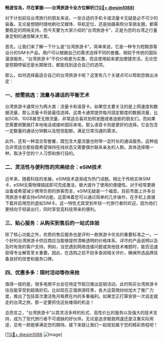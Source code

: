 **畅游宝岛，尽在掌握——台湾旅游卡全方位解析[[TG💪+ @esim1088](https://t.me/s/esim1088)]**

对于计划前往台湾旅行的朋友来说，一张合适的手机卡或流量卡无疑是必不可少的装备。无论是想随时随地刷社交媒体、导航定位，还是拍摄美照分享朋友圈，都需要稳定的网络支持。而今天要为大家介绍的“台湾旅游卡”，正是为您的台湾之行量身定制的通信解决方案。

首先，让我们来了解一下什么是“台湾旅游卡”。简单来说，它是一种专为短期游客设计的SIM卡产品，用户可以根据自己的需求选择不同的套餐。相较于传统的国际漫游服务，“台湾旅游卡”不仅价格更为实惠，而且使用起来更加便捷灵活。无论您是短期停留还是长期居住，都能找到适合自己的选项。

那么，如何选择最适合自己的台湾旅游卡呢？这里有几个关键点可以帮助您做出决定：

### **一、按需挑选：流量与通话的平衡艺术**

台湾旅游卡通常分为两大类：流量卡和语音卡。如果您主要关注的是上网速度和数据流量，那么流量卡将是最佳选择。这类卡通常提供每月固定额度的数据流量，比如5GB、10GB甚至无限流量，非常适合喜欢拍照发圈或者追剧的朋友们。而如果您需要频繁拨打本地电话或接听国际来电，那么语音卡则是更好的选择。它会包含一定数量的通话分钟数以及短信配额，满足日常沟通的需求。

此外，还有一种混合型套餐，既包含大量流量也附带一定时长的通话服务。这种组合非常适合那些既希望保持在线状态又需要偶尔联系亲友的人群。具体选择哪一种，取决于您的个人习惯和旅行目的。

### **二、灵活性与便利性的完美结合：eSIM技术**

近年来，随着科技的发展，eSIM技术逐渐成为热门话题。相比于传统实体SIM卡，eSIM无需物理插拔即可完成激活，极大提升了使用的便捷性。对于经常更换设备或希望减少携带负担的旅客而言，eSIM无疑是一个福音。目前市面上许多台湾旅游卡都支持eSIM功能，这意味着您可以通过简单的几步操作，在手机上直接下载并启用您的虚拟SIM卡。这一特性尤其受到年轻一代旅行者的欢迎，因为他们更倾向于轻装出行，同时享受高科技带来的便利。

### **三、贴心服务：从购买到售后的一站式体验**

除了核心功能之外，优质的售后服务也是评判一款旅游卡优劣的重要标准之一。一个好的台湾旅游卡供应商应当能够提供清晰透明的价格体系、详尽的产品说明以及及时有效的客户支持。例如，当您遇到网络连接问题或其他技术难题时，能否迅速获得专业解答至关重要。因此，在选购之前不妨多查阅相关评价，确保所选品牌具备良好的信誉和服务口碑。

### **四、优惠多多：限时活动等你来抢**

值得一提的是，很多电商平台会在特定节假日推出促销活动，此时购买台湾旅游卡往往能享受到超值折扣。比如现在正值旅游旺季，各大运营商纷纷加大了推广力度，推出了包括首次激活免月租费在内的多重福利。如果您正打算安排一次说走就走的台湾之旅，那一定要抓住这些难得的机会！

总而言之，“台湾旅游卡”以其灵活多样的形式、高性价比的服务以及强大的技术支持，成为了现代旅行者不可或缺的好伙伴。无论是追求极致网速还是注重实际用途，总有一款能够满足您的期待。接下来就让我们一起规划属于您的精彩旅程吧！

[[TG💪+ @esim1088](https://t.me/s/esim1088) ![Image](https://i.postimg.cc/4NQfJmqS/Snipaste-2025-05-13-00-14-12.png)]